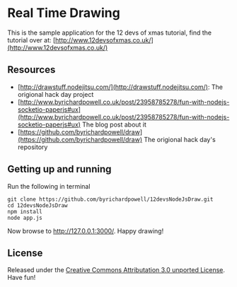 # Real Time Drawing

This is the sample application for the 12 devs of xmas tutorial, find the tutorial over at:  [http://www.12devsofxmas.co.uk/](http://www.12devsofxmas.co.uk/)

## Resources

* [http://drawstuff.nodejitsu.com/](http://drawstuff.nodejitsu.com/): The origional hack day project
* [http://www.byrichardpowell.co.uk/post/23958785278/fun-with-nodejs-socketio-paperjs#ux](http://www.byrichardpowell.co.uk/post/23958785278/fun-with-nodejs-socketio-paperjs#ux) The blog post about it
* [https://github.com/byrichardpowell/draw](https://github.com/byrichardpowell/draw) The origional hack day's repository

## Getting up and running

Run the following in terminal

	git clone https://github.com/byrichardpowell/12devsNodeJsDraw.git
	cd 12devsNodeJsDraw
	npm install
	node app.js

Now browse to http://127.0.0.1:3000/.  Happy drawing!

## License

Released under the [Creative Commons Attributation 3.0 unported License](http://creativecommons.org/licenses/by/3.0/).  Have fun!